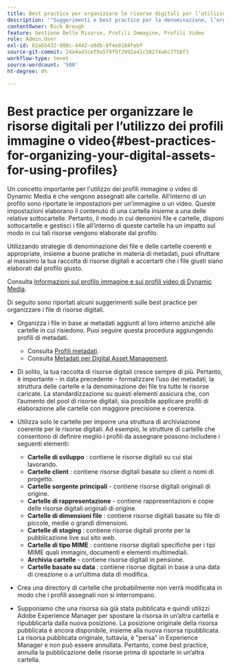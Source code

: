 ```yaml
---
title: Best practice per organizzare le risorse digitali per l’utilizzo dei profili immagine o video di Dynamic Media
description: '"Suggerimenti e best practice per la denominazione, l’organizzazione e la gestione dei file di immagini e delle risorse video di Dynamic Media."'
contentOwner: Rick Brough
feature: Gestione Delle Risorse, Profili Immagine, Profili Video
role: Admin,User
exl-id: 82ab5432-088c-4442-a9db-9f4e0184febf
source-git-commit: 24a4a43cef9a579f9f2992a41c582f4a6c775bf3
workflow-type: tm+mt
source-wordcount: '500'
ht-degree: 0%

---
```


# Best practice per organizzare le risorse digitali per l’utilizzo dei profili immagine o video{#best-practices-for-organizing-your-digital-assets-for-using-profiles}

Un concetto importante per l&#39;utilizzo dei profili immagine o video di Dynamic Media è che vengono assegnati alle cartelle. All’interno di un profilo sono riportate le impostazioni per un’immagine o un video. Queste impostazioni elaborano il contenuto di una cartella insieme a una delle relative sottocartelle. Pertanto, il modo in cui denomini file e cartelle, disponi sottocartelle e gestisci i file all’interno di queste cartelle ha un impatto sul modo in cui tali risorse vengono elaborate dal profilo.

Utilizzando strategie di denominazione dei file e delle cartelle coerenti e appropriate, insieme a buone pratiche in materia di metadati, puoi sfruttare al massimo la tua raccolta di risorse digitali e accertarti che i file giusti siano elaborati dal profilo giusto.

Consulta [Informazioni sul profilo immagine e sui profili video di Dynamic Media](about-image-video-profiles.md).

Di seguito sono riportati alcuni suggerimenti sulle best practice per organizzare i file di risorse digitali.

* Organizza i file in base ai metadati aggiunti al loro interno anziché alle cartelle in cui risiedono. Puoi seguire questa procedura aggiungendo profili di metadati.

   * Consulta [Profili metadati](/help/assets/metadata-profiles.md).
   * Consulta [Metadati per Digital Asset Management](/help/assets/manage-metadata.md).

* Di solito, la tua raccolta di risorse digitali cresce sempre di più. Pertanto, è importante - in data precedente - formalizzare l’uso dei metadati, la struttura delle cartelle e la denominazione dei file tra tutte le risorse caricate. La standardizzazione su questi elementi assicura che, con l’aumento del pool di risorse digitali, sia possibile applicare profili di elaborazione alle cartelle con maggiore precisione e coerenza.
* Utilizza solo le cartelle per imporre una struttura di archiviazione coerente per le risorse digitali. Ad esempio, le strutture di cartelle che consentono di definire meglio i profili da assegnare possono includere i seguenti elementi:

   * **Cartelle di sviluppo** : contiene le risorse digitali su cui stai lavorando.
   * **Cartelle client** : contiene risorse digitali basate su client o nomi di progetto.
   * **Cartelle sorgente principali**  - contiene risorse digitali originali di origine.
   * **Cartelle di rappresentazione**  - contiene rappresentazioni e copie delle risorse digitali originali di origine.
   * **Cartelle di dimensioni file** : contiene risorse digitali basate su file di piccole, medie o grandi dimensioni.
   * **Cartelle di staging** : contiene risorse digitali pronte per la pubblicazione live sul sito web.
   * **Cartelle di tipo MIME** : contiene risorse digitali specifiche per i tipi MIME quali immagini, documenti e elementi multimediali.
   * **Archivia cartelle**  - contiene risorse digitali in pensione.
   * **Cartelle basate su data** : contiene risorse digitali in base a una data di creazione o a un’ultima data di modifica.

* Crea una directory di cartelle che probabilmente non verrà modificata in modo che i profili assegnati non si interrompano.
* Supponiamo che una risorsa sia già stata pubblicata e quindi utilizzi Adobe Experience Manager per spostare la risorsa in un’altra cartella e ripubblicarla dalla nuova posizione. La posizione originale della risorsa pubblicata è ancora disponibile, insieme alla nuova risorsa ripubblicata. La risorsa pubblicata originale, tuttavia, è &quot;persa&quot; in Experience Manager e non può essere annullata. Pertanto, come best practice, annulla la pubblicazione delle risorse prima di spostarle in un’altra cartella.
